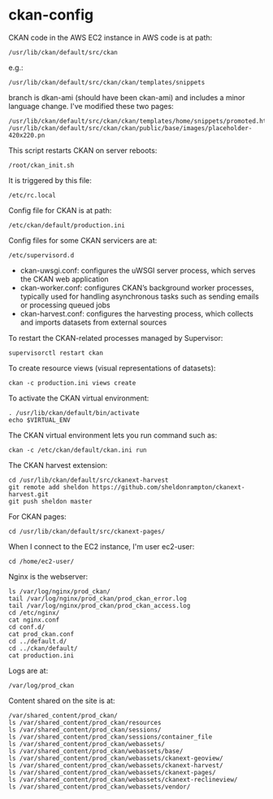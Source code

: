 # ckan-config

CKAN code in the AWS EC2 instance in AWS code is at path: 

    /usr/lib/ckan/default/src/ckan

e.g.:

    /usr/lib/ckan/default/src/ckan/ckan/templates/snippets

branch is dkan-ami (should have been ckan-ami) and includes a minor language change. I've modified these two pages:

    /usr/lib/ckan/default/src/ckan/ckan/templates/home/snippets/promoted.htm
    /usr/lib/ckan/default/src/ckan/ckan/public/base/images/placeholder-420x220.pn

This script restarts CKAN on server reboots:

    /root/ckan_init.sh

It is triggered by this file:

    /etc/rc.local

Config file for CKAN is at path:

    /etc/ckan/default/production.ini

Config files for some CKAN servicers are at:

    /etc/supervisord.d

* ckan-uwsgi.conf: configures the uWSGI server process, which serves the CKAN web application
* ckan-worker.conf: configures CKAN’s background worker processes, typically used for handling asynchronous tasks such as sending emails or processing queued jobs
* ckan-harvest.conf:  configures the harvesting process, which collects and imports datasets from external sources

To restart the CKAN-related processes managed by Supervisor:

    supervisorctl restart ckan

To create resource views (visual representations of datasets):

    ckan -c production.ini views create

To activate the CKAN virtual environment:

    . /usr/lib/ckan/default/bin/activate
    echo $VIRTUAL_ENV

The CKAN virtual environment lets you run command such as:

    ckan -c /etc/ckan/default/ckan.ini run

The CKAN harvest extension:

    cd /usr/lib/ckan/default/src/ckanext-harvest
    git remote add sheldon https://github.com/sheldonrampton/ckanext-harvest.git
    git push sheldon master

For CKAN pages:

    cd /usr/lib/ckan/default/src/ckanext-pages/

When I connect to the EC2 instance, I'm user ec2-user:

    cd /home/ec2-user/

Nginx is the webserver:

    ls /var/log/nginx/prod_ckan/
    tail /var/log/nginx/prod_ckan/prod_ckan_error.log
    tail /var/log/nginx/prod_ckan/prod_ckan_access.log
    cd /etc/nginx/
    cat nginx.conf
    cd conf.d/
    cat prod_ckan.conf
    cd ../default.d/
    cd ../ckan/default/
    cat production.ini

Logs are at:

    /var/log/prod_ckan

Content shared on the site is at:

    /var/shared_content/prod_ckan/
    ls /var/shared_content/prod_ckan/resources
    ls /var/shared_content/prod_ckan/sessions/
    ls /var/shared_content/prod_ckan/sessions/container_file
    ls /var/shared_content/prod_ckan/webassets/
    ls /var/shared_content/prod_ckan/webassets/base/
    ls /var/shared_content/prod_ckan/webassets/ckanext-geoview/
    ls /var/shared_content/prod_ckan/webassets/ckanext-harvest/
    ls /var/shared_content/prod_ckan/webassets/ckanext-pages/
    ls /var/shared_content/prod_ckan/webassets/ckanext-reclineview/
    ls /var/shared_content/prod_ckan/webassets/vendor/
